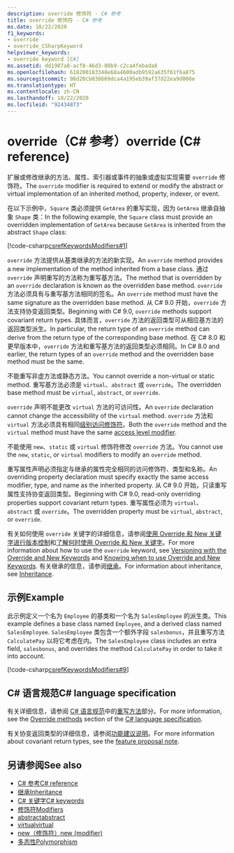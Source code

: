 ```yaml
---
description: override 修饰符 - C# 参考
title: override 修饰符 - C# 参考
ms.date: 10/22/2020
f1_keywords:
- override
- override_CSharpKeyword
helpviewer_keywords:
- override keyword [C#]
ms.assetid: dd1907a8-acf8-46d3-80b9-c2ca4febada8
ms.openlocfilehash: 618200183348e68a4600adb9592a635f61f6a875
ms.sourcegitcommit: 98d20cb038669dca4a195eb39af37d22ea9d008e
ms.translationtype: HT
ms.contentlocale: zh-CN
ms.lasthandoff: 10/22/2020
ms.locfileid: "92434873"
---
```

# <a name="override-c-reference"></a><span data-ttu-id="bd640-103">override（C# 参考）</span><span class="sxs-lookup"><span data-stu-id="bd640-103">override (C# reference)</span></span>

<span data-ttu-id="bd640-104">扩展或修改继承的方法、属性、索引器或事件的抽象或虚拟实现需要 `override` 修饰符。</span><span class="sxs-lookup"><span data-stu-id="bd640-104">The `override` modifier is required to extend or modify the abstract or virtual implementation of an inherited method, property, indexer, or event.</span></span>

<span data-ttu-id="bd640-105">在以下示例中，`Square` 类必须提供 `GetArea` 的重写实现，因为 `GetArea` 继承自抽象 `Shape` 类：</span><span class="sxs-lookup"><span data-stu-id="bd640-105">In the following example, the `Square` class must provide an overridden implementation of `GetArea` because `GetArea` is inherited from the abstract `Shape` class:</span></span>

[!code-csharp[csrefKeywordsModifiers#1](~/samples/snippets/csharp/VS_Snippets_VBCSharp/csrefKeywordsModifiers/CS/csrefKeywordsModifiers.cs#1)]

<span data-ttu-id="bd640-106">`override` 方法提供从基类继承的方法的新实现。</span><span class="sxs-lookup"><span data-stu-id="bd640-106">An `override` method provides a new implementation of the method inherited from a base class.</span></span> <span data-ttu-id="bd640-107">通过 `override` 声明重写的方法称为重写基方法。</span><span class="sxs-lookup"><span data-stu-id="bd640-107">The method that is overridden by an `override` declaration is known as the overridden base method.</span></span> <span data-ttu-id="bd640-108">`override` 方法必须具有与重写基方法相同的签名。</span><span class="sxs-lookup"><span data-stu-id="bd640-108">An `override` method must have the same signature as the overridden base method.</span></span> <span data-ttu-id="bd640-109">从 C# 9.0 开始，`override` 方法支持协变返回类型。</span><span class="sxs-lookup"><span data-stu-id="bd640-109">Beginning with C# 9.0, `override` methods support covariant return types.</span></span> <span data-ttu-id="bd640-110">具体而言，`override` 方法的返回类型可从相应基方法的返回类型派生。</span><span class="sxs-lookup"><span data-stu-id="bd640-110">In particular, the return type of an `override` method can derive from the return type of the corresponding base method.</span></span> <span data-ttu-id="bd640-111">在 C# 8.0 和更早版本中，`override` 方法和重写基方法的返回类型必须相同。</span><span class="sxs-lookup"><span data-stu-id="bd640-111">In C# 8.0 and earlier, the return types of an `override` method and the overridden base method must be the same.</span></span>

<span data-ttu-id="bd640-112">不能重写非虚方法或静态方法。</span><span class="sxs-lookup"><span data-stu-id="bd640-112">You cannot override a non-virtual or static method.</span></span> <span data-ttu-id="bd640-113">重写基方法必须是 `virtual`、`abstract` 或 `override`。</span><span class="sxs-lookup"><span data-stu-id="bd640-113">The overridden base method must be `virtual`, `abstract`, or `override`.</span></span>

<span data-ttu-id="bd640-114">`override` 声明不能更改 `virtual` 方法的可访问性。</span><span class="sxs-lookup"><span data-stu-id="bd640-114">An `override` declaration cannot change the accessibility of the `virtual` method.</span></span> <span data-ttu-id="bd640-115">`override` 方法和 `virtual` 方法必须具有相同[级别访问修饰符](access-modifiers.md)。</span><span class="sxs-lookup"><span data-stu-id="bd640-115">Both the `override` method and the `virtual` method must have the same [access level modifier](access-modifiers.md).</span></span>

<span data-ttu-id="bd640-116">不能使用 `new`、`static` 或 `virtual` 修饰符修改 `override` 方法。</span><span class="sxs-lookup"><span data-stu-id="bd640-116">You cannot use the `new`, `static`, or `virtual` modifiers to modify an `override` method.</span></span>

<span data-ttu-id="bd640-117">重写属性声明必须指定与继承的属性完全相同的访问修饰符、类型和名称。</span><span class="sxs-lookup"><span data-stu-id="bd640-117">An overriding property declaration must specify exactly the same access modifier, type, and name as the inherited property.</span></span> <span data-ttu-id="bd640-118">从 C# 9.0 开始，只读重写属性支持协变返回类型。</span><span class="sxs-lookup"><span data-stu-id="bd640-118">Beginning with C# 9.0, read-only overriding properties support covariant return types.</span></span> <span data-ttu-id="bd640-119">重写属性必须为 `virtual`、`abstract` 或 `override`。</span><span class="sxs-lookup"><span data-stu-id="bd640-119">The overridden property must be `virtual`, `abstract`, or `override`.</span></span>

<span data-ttu-id="bd640-120">有关如何使用 `override` 关键字的详细信息，请参阅[使用 Override 和 New 关键字进行版本控制](../../programming-guide/classes-and-structs/versioning-with-the-override-and-new-keywords.md)和[了解何时使用 Override 和 New 关键字](../../programming-guide/classes-and-structs/knowing-when-to-use-override-and-new-keywords.md)。</span><span class="sxs-lookup"><span data-stu-id="bd640-120">For more information about how to use the `override` keyword, see [Versioning with the Override and New Keywords](../../programming-guide/classes-and-structs/versioning-with-the-override-and-new-keywords.md) and [Knowing when to use Override and New Keywords](../../programming-guide/classes-and-structs/knowing-when-to-use-override-and-new-keywords.md).</span></span> <span data-ttu-id="bd640-121">有关继承的信息，请参阅[继承](../../programming-guide/classes-and-structs/inheritance.md)。</span><span class="sxs-lookup"><span data-stu-id="bd640-121">For information about inheritance, see [Inheritance](../../programming-guide/classes-and-structs/inheritance.md).</span></span>

## <a name="example"></a><span data-ttu-id="bd640-122">示例</span><span class="sxs-lookup"><span data-stu-id="bd640-122">Example</span></span>

<span data-ttu-id="bd640-123">此示例定义一个名为 `Employee` 的基类和一个名为 `SalesEmployee` 的派生类。</span><span class="sxs-lookup"><span data-stu-id="bd640-123">This example defines a base class named `Employee`, and a derived class named `SalesEmployee`.</span></span> <span data-ttu-id="bd640-124">`SalesEmployee` 类包含一个额外字段 `salesbonus`，并且重写方法 `CalculatePay` 以将它考虑在内。</span><span class="sxs-lookup"><span data-stu-id="bd640-124">The `SalesEmployee` class includes an extra field, `salesbonus`, and overrides the method `CalculatePay` in order to take it into account.</span></span>

[!code-csharp[csrefKeywordsModifiers#9](~/samples/snippets/csharp/VS_Snippets_VBCSharp/csrefKeywordsModifiers/CS/csrefKeywordsModifiers.cs#9)]

## <a name="c-language-specification"></a><span data-ttu-id="bd640-125">C# 语言规范</span><span class="sxs-lookup"><span data-stu-id="bd640-125">C# language specification</span></span>

<span data-ttu-id="bd640-126">有关详细信息，请参阅 [C# 语言规范](~/_csharplang/spec/introduction.md)中的[重写方法](~/_csharplang/spec/classes.md#override-methods)部分。</span><span class="sxs-lookup"><span data-stu-id="bd640-126">For more information, see the [Override methods](~/_csharplang/spec/classes.md#override-methods) section of the [C# language specification](~/_csharplang/spec/introduction.md).</span></span>

<span data-ttu-id="bd640-127">有关协变返回类型的详细信息，请参阅[功能建议说明](~/_csharplang/proposals/csharp-9.0/covariant-returns.md)。</span><span class="sxs-lookup"><span data-stu-id="bd640-127">For more information about covariant return types, see the [feature proposal note](~/_csharplang/proposals/csharp-9.0/covariant-returns.md).</span></span>

## <a name="see-also"></a><span data-ttu-id="bd640-128">另请参阅</span><span class="sxs-lookup"><span data-stu-id="bd640-128">See also</span></span>

- [<span data-ttu-id="bd640-129">C# 参考</span><span class="sxs-lookup"><span data-stu-id="bd640-129">C# reference</span></span>](../index.md)
- [<span data-ttu-id="bd640-130">继承</span><span class="sxs-lookup"><span data-stu-id="bd640-130">Inheritance</span></span>](../../programming-guide/classes-and-structs/inheritance.md)
- [<span data-ttu-id="bd640-131">C# 关键字</span><span class="sxs-lookup"><span data-stu-id="bd640-131">C# keywords</span></span>](index.md)
- [<span data-ttu-id="bd640-132">修饰符</span><span class="sxs-lookup"><span data-stu-id="bd640-132">Modifiers</span></span>](index.md)
- [<span data-ttu-id="bd640-133">abstract</span><span class="sxs-lookup"><span data-stu-id="bd640-133">abstract</span></span>](abstract.md)
- [<span data-ttu-id="bd640-134">virtual</span><span class="sxs-lookup"><span data-stu-id="bd640-134">virtual</span></span>](virtual.md)
- [<span data-ttu-id="bd640-135">new（修饰符）</span><span class="sxs-lookup"><span data-stu-id="bd640-135">new (modifier)</span></span>](new-modifier.md)
- [<span data-ttu-id="bd640-136">多态性</span><span class="sxs-lookup"><span data-stu-id="bd640-136">Polymorphism</span></span>](../../programming-guide/classes-and-structs/polymorphism.md)
